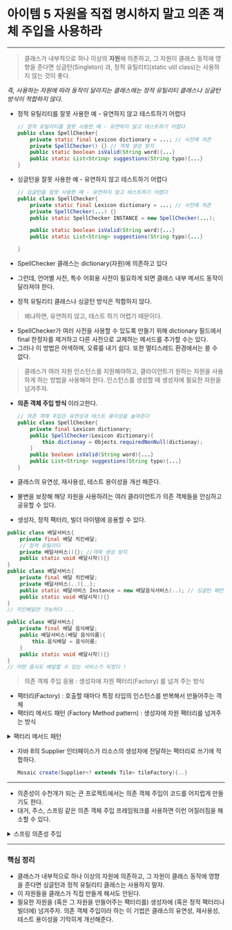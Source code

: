 # 아이템 5 자원을 직접 명시하지 말고 의존 객체 주입을 사용하라

---

> 클래스가 내부적으로 하나 이상의 **자원**에 의존하고, 
그 자원이 클래스 동작에 영향을 준다면
싱글턴(Singleton) 과, 정적 유틸리티(static util class)는 사용하지 않는 것이 좋다.

*즉, 사용하는 자원에 따라 동작이 달라지는 클래스에는 정적 유틸리티 클래스나 싱글턴 방식이 적합하지 않다.*

- 정적 유틸리티를 잘못 사용한 예 - 유연하지 않고 테스트하기 어렵다

    ```java
    // 정적 유틸리티를 잘못 사용한 예 - 유연하지 않고 테스트하기 어렵다
    public class SpellChecker{
    	private static final Lexicon dictionary = ...; // 사전에 의존 
    	private SpellChecker() {} // 객체 생성 방지
    	public static boolean isValid(String word){...}
    	public static List<String> suggestions(String typo){...}
    }
    ```

- 싱글턴을 잘못 사용한 예 - 유연하지 않고 테스트하기 어렵다

    ```java
    // 싱글턴을 잘못 사용한 예 - 유연하지 않고 테스트하기 어렵다
    public class SpellChecker{
    	private static final Lexicon dictionary = ...; // 사전에 의존 
    	private SpellChecker(...) {} 
    	public static SpellChecker INSTANCE = new SpellChecker(...);

    	public static boolean isValid(String word){...}
    	public static List<String> suggestions(String typo){...}

    }
    ```

- SpellChecker 클래스는 dictionary(자원)에 의존하고 있다
- 그런데, 언어별 사전, 특수 어휘용 사전이 필요하게 되면 클래스 내부 메서드 동작이 달라져야 한다.
- 정적 유틸리티 클래스나 싱글턴 방식은 적합하지 않다.

> 왜냐하면, 유연하지 않고, 테스트 하기 어렵기 때문이다.

- SpellChecker가 여러 사전을 사용할 수 있도록 만들기 위해 dictionary 필드에서 final 한정자를 제거하고 다른 사전으로 교체하는 메서드를 추가할 수는 있다.
- 그러나 이 방법은 어색하며, 오류를 내기 쉽다. 또한 멀티스레드 환경에서는 쓸 수 없다.

> 클래스가 여러 자원 인스턴스를 지원해야하고, 클라이언트가 원하는 자원을 사용하게 하는 방법을 사용해야 한다.
인스턴스를 생성할 때 생성자에 필요한 자원을 넘겨주자.

- **의존 객체 주입 방식** 이라고한다.

    ```java
    // 의존 객체 주입은 유연성과 테스트 용이성을 높여준다 
    public class SpellChecker{
    	private final Lexicon dictionary;
    	public SpellChecker(Lexicon dictionary){
    		this.dictionay = Objects.requiredNonNull(dictionay);
    	}
    	public boolean isValid(String word){...}
    	public List<String> suggestions(String typo){...}
    }
    ```

- 클래스의 유연성, 재사용성, 테스트 용이성을 개선 해준다.
- 불변을 보장해 해당 자원을 사용하려는 여러 클라이언트가 의존 객체들을 안심하고 공유할 수 있다.
- 생성자, 정적 팩터리, 빌더 아이템에 응용할 수 있다.

```java
public class 배달서비스{
	private final 배달 치킨배달;
	// 정적 유틸리티 
	private 배달서비스(){}; //객체 생성 방지 
	public static void 배달시작(){}
}
public class 배달서비스{
	private final 배달 치킨배달;
	private 배달서비스(..){..};
	public static 배달서비스 Instance = new 배달음식서비스(..); // 싱글턴 패턴
	public static void 배달시작(){}
}
// 치킨배달만 가능하다 ... 
```

```java
public class 배달서비스{
	private final 배달 음식배달;
	public 배달서비스(배달 음식이름){
		this.음식배달 = 음식이름;
	}
	public static void 배달시작(){}
}
// 어떤 음식도 배달할 수 있는 서비스가 되었다 !
```

> 의존 객체 주입 응용 : 생성자에 자원 팩터리(Factory) 를 넘겨 주는 방식

- 팩터리(Factory) : 호출할 때마다 특정 타입의 인스턴스를 반복해서 만들어주는 객체
- 팩터리 메서드 패턴 (Factory Method pattern) : 생성자에 자원 팩터리를 넘겨주는 방식

<details>
    <summary>팩터리 메서드 패턴</summary>
<div markdown="1">

- 팩터리 메서드 패턴
    - 객체 생성을 캡슐화 하는 패턴이다
    - 객체를 생성하기 위한 인터페이스를 정의하지만, 어떤 클래스의 인스턴스를 생성할지에 대한 결정은 서브 클래스가 내린다.
    - Creator의 서브 클래스에 팩토리 메서드를 정의 하며, 팩터리 메서드 호출로 ConcreteProduct 인스턴스를 반환하게 한다.
    - 예제코드

        ```java
        // Product 역할 
        public interface Shopping {
            // 쇼핑을 할 때 공통 과정
            void find();
            void cart();
            void order();
        }

        // Creator (Factory)
        public abstract class Shop {
            public Shopping shopping(String category){
                Shopping shopping = selectCategory(category);
                shopping.find();
                shopping.cart();
                shopping.order();
                return shopping;
            }

            // factory method
            abstract Shopping selectCategory(String category);
        }
        ```

        ```java
        public class MarketOne extends Shop {
            @Override
            Shopping selectCategory(String category) {
                System.out.println("THIS IS MARKET ONE.");
                if (category.equals("FOOD")) return new MarketOneFoodCategory();
                if (category.equals("HEALTH")) return new MarketOneHealthCategory();
                return null;
            }
        }
        public class MarketOneFoodCategory implements Shopping {
            @Override
            public void find() {
                System.out.println("market-one: food 검색 ");
            }

            @Override
            public void cart() {
                System.out.println("market-one: food 담기 ");
            }

            @Override
            public void order() {
                System.out.println("market-one: food 주문 ");
            }
        }
        ```
</div>
</details>

- 자바 8의 Supplier<T> 인터페이스가 리소스의 생성자에 전달하는 팩터리로 쓰기에 적합하다.

    ```java
    Mosaic create(Supplier<? extends Tile> tileFactory){..}
    ```

---

- 의존성이 수천개가 되는 큰 프로젝트에서는 의존 객체 주입이 코드를 어지럽게 만들기도 한다.
- 대거, 주스, 스프링 같은 의존 객체 주입 프레임워크를 사용하면 이런 어질러짐을 해소할 수 있다.

<details>
<summary>스프링 의존성 주입</summary>
<div markdown="1">

- 스프링 의존성 주입
    - 스프링 핵심 기능 DI (Dependency Injection)

        **외부**(IOC컨테이너) 에서 객체를 생성한 후 의존성을 주입시킨다

    ```java
    @Service
    public class ShopService{
        public void findAllShop(){
    			ShopRepository shopRepository = new FoodShop();
    			shopRepository.findAll();
    		}
    }
    ```

    ```java
    @Service
    public class ShopService{
    		private ShopRepository shopRepository;
        public ShopService(ShopRepository shopRepository){
    			this.shopRepository = shopRepository;
    		}
    		public void findAllShop(){
    			shopRepository.findAll();
    		}
    }

    @Test
    public class testFindAll(){
    		ShopRepository foodShop = new FoodShop();
    		ShopService shopService = new ShopService(foodShop);
    		shopService.findAll();
    }
    ```

    의존성 주입방법

    1. 생성자 이용

        ```java
        @Service
        public class ShopService{
        		private ShopRepository shopRepository;
            public ShopService(ShopRepository shopRepository){
        			this.shopRepository = shopRepository;
        		}
        }
        ```

    2. Field 변수 이용

        ```java
        @Service
        public class ShopService{
        		@Autowired
        		private ShopRepository shopRepository;
        }
        ```

    3. setter 이용

        ```java
        @Service
        public class ShopService{
        		private ShopRepository shopRepository;
        		@Autowired
        		public ShopService(ShopRepository shopRepository){
        			this.shopRepository = shopRepository;
        		}
        }
        ```


</div>
</details>

---


### 핵심 정리

- 클래스가 내부적으로 하나 이상의 자원에 의존하고, 그 자원이 클래스 동작에 영향을 준다면 싱글턴과 정적 유틸리티 클래스는 사용하지 말자.
- 이 자원들을 클래스가 직접 만들게 해서도 안된다.
- 필요한 자원을 (혹은 그 자원을 만들어주는 팩터리를) 생성자에 (혹은 정적 팩터리나 빌더에) 넘겨주자. 의존 객체 주입이라 하는 이 기법은 클래스의 유연성, 재사용성, 테스트 용이성을 기막히게 개선해준다.

